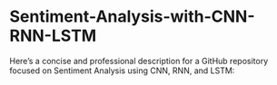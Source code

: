 # Sentiment-Analysis-with-CNN-RNN-LSTM
Here’s a concise and professional description for a GitHub repository focused on Sentiment Analysis using CNN, RNN, and LSTM:
